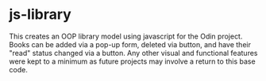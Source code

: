 # js-library
This creates an OOP library model using javascript for the Odin project. Books can be added via a pop-up form, deleted via button, and have their "read" status changed via a button.  Any other visual and functional features were kept to a minimum as future projects may involve a return to this base code.
